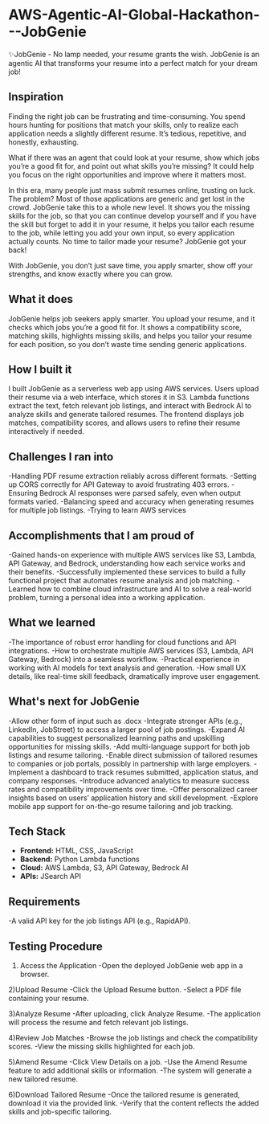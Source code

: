 # AWS-Agentic-AI-Global-Hackathon---JobGenie
✨JobGenie - No lamp needed, your resume grants the wish.  JobGenie is an agentic AI that transforms your resume into a perfect match for your dream job! 

## Inspiration
Finding the right job can be frustrating and time-consuming. You spend hours hunting for positions that match your skills, only to realize each application needs a slightly different resume. It’s tedious, repetitive, and honestly, exhausting.

What if there was an agent that could look at your resume, show which jobs you’re a good fit for, and point out what skills you’re missing? It could help you focus on the right opportunities and improve where it matters most.

In this era, many people just mass submit resumes online, trusting on luck. The problem? Most of those applications are generic and get lost in the crowd. JobGenie take this to a whole new level. It shows you the missing skills for the job, so that you can continue develop yourself and if you have the skill but forget to add it in your resume, it helps you tailor each resume to the job, while letting you add your own input, so every application actually counts. No time to tailor made your resume? JobGenie got your back!

With JobGenie, you don’t just save time, you apply smarter, show off your strengths, and know exactly where you can grow.

## What it does
JobGenie helps job seekers apply smarter. You upload your resume, and it checks which jobs you’re a good fit for. It shows a compatibility score, matching skills, highlights missing skills, and helps you tailor your resume for each position, so you don’t waste time sending generic applications. 

## How I built it
I built JobGenie as a serverless web app using AWS services. Users upload their resume via a web interface, which stores it in S3. Lambda functions extract the text, fetch relevant job listings, and interact with Bedrock AI to analyze skills and generate tailored resumes. The frontend displays job matches, compatibility scores, and allows users to refine their resume interactively if needed.

## Challenges I ran into
-Handling PDF resume extraction reliably across different formats.
-Setting up CORS correctly for API Gateway to avoid frustrating 403 errors.
-Ensuring Bedrock AI responses were parsed safely, even when output formats varied.
-Balancing speed and accuracy when generating resumes for multiple job listings.
-Trying to learn AWS services

## Accomplishments that I am proud of
-Gained hands-on experience with multiple AWS services like S3, Lambda, API Gateway, and Bedrock, understanding how each service works and their benefits.
-Successfully implemented these services to build a fully functional project that automates resume analysis and job matching.
-Learned how to combine cloud infrastructure and AI to solve a real-world problem, turning a personal idea into a working application.

## What we learned
-The importance of robust error handling for cloud functions and API integrations.
-How to orchestrate multiple AWS services (S3, Lambda, API Gateway, Bedrock) into a seamless workflow.
-Practical experience in working with AI models for text analysis and generation.
-How small UX details, like real-time skill feedback, dramatically improve user engagement.

## What's next for JobGenie
-Allow other form of input such as .docx
-Integrate stronger APIs (e.g., LinkedIn, JobStreet) to access a larger pool of job postings.
-Expand AI capabilities to suggest personalized learning paths and upskilling opportunities for missing skills.
-Add multi-language support for both job listings and resume tailoring.
-Enable direct submission of tailored resumes to companies or job portals, possibly in partnership with large employers.
-Implement a dashboard to track resumes submitted, application status, and company responses.
-Introduce advanced analytics to measure success rates and compatibility improvements over time.
-Offer personalized career insights based on users’ application history and skill development.
-Explore mobile app support for on-the-go resume tailoring and job tracking.

## Tech Stack
- **Frontend:** HTML, CSS, JavaScript
- **Backend:** Python Lambda functions
- **Cloud:** AWS Lambda, S3, API Gateway, Bedrock AI
- **APIs:** JSearch API

## Requirements
-A valid API key for the job listings API (e.g., RapidAPI).

## Testing Procedure
1) Access the Application
-Open the deployed JobGenie web app in a browser.

2)Upload Resume
-Click the Upload Resume button.
-Select a PDF file containing your resume.

3)Analyze Resume
-After uploading, click Analyze Resume.
-The application will process the resume and fetch relevant job listings.

4)Review Job Matches
-Browse the job listings and check the compatibility scores.
-View the missing skills highlighted for each job.

5)Amend Resume
-Click View Details on a job.
-Use the Amend Resume feature to add additional skills or information.
-The system will generate a new tailored resume.

6)Download Tailored Resume
-Once the tailored resume is generated, download it via the provided link.
-Verify that the content reflects the added skills and job-specific tailoring.



